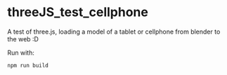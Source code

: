 # threeJS_test_cellphone

A test of three.js, loading a model of a tablet or cellphone from blender to the web :D

Run with:

```
npm run build
```
